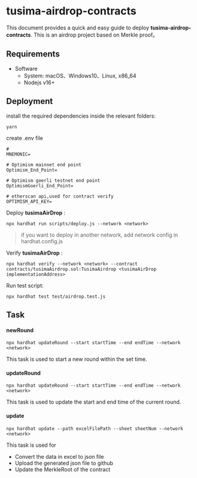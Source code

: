 #  tusima-airdrop-contracts

This document provides a quick and easy guide to deploy **tusima-airdrop-contracts**. This is an airdrop project based on Merkle proof。

## Requirements

- Software
  - System: macOS、Windows10、Linux, x86_64
  - Nodejs v16+

## Deployment

install the required dependencies inside the relevant folders:

```
yarn
```

create .env file 
```
# 
MNEMONIC= 

# Optimism mainnet end point
Optimism_End_Point=

# Optimism goerli testnet end point
OptimismGoerli_End_Point=

# etherscan api,used for contract verify
OPTIMISM_API_KEY=
```

Deploy **tusimaAirDrop** :

```
npx hardhat run scripts/deploy.js --network <network>
```

> if you want to deploy in another network, add network config in hardhat.config.js

Verify **tusimaAirDrop** :
```
npx hardhat verify --network <network> --contract contracts/tusimaAirdrop.sol:TusimaAirdrop <tusimaAirDrop implementationAddress>
```


Run test script:

```
npx hardhat test test/airdrop.test.js
```



## Task

#### newRound

```
npx hardhat updateRound --start startTime --end endTime --network <network>
```

This task is used to start a new round within the set time.

#### updateRound

````
npx hardhat updateRound --start startTime --end endTime --network <network>
````

This task is used to update the start and end time of the current round.

#### update

```
npx hardhat update --path excelFilePath --sheet sheetNum --network <network>
```

This task is used for 

-  Convert the data in excel to json file 
- Upload the generated json file to github 
- Update the MerkleRoot of the contract

